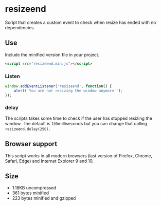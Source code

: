 # resizeend

Script that creates a custom event to check when resize has ended with no dependencies.


## Use

Include the minified version file in your project.

```html
<script src="resizeend.min.js"></script>
```

### Listen

```js
window.addEventListener('resizeend', function() {
    alert('You are not resizing the window anymore!');
});
```

### delay

The scripts takes some time to check if the user has stopped resizing the window. The default is `100`milliseconds but you can change that calling `resizeend.delay(250)`.




## Browser support

This script works in all modern browsers (last version of Firefox, Chrome, Safari, Edge) and Internet Explorer 9 and 10.


## Size
- 1.18KB uncompressed
- 361 bytes minified
- 223 bytes minified and gzipped
